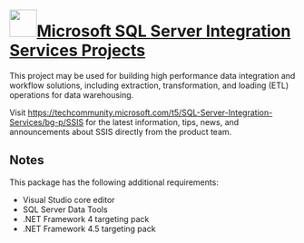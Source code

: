 # [<img src="https://cdn.jsdelivr.net/gh/bbtsoftware/chocolatey-packages@74b0a3c4fe3e5ad5b896dd63f99a4edb346f8e21/icons/ssis-vs2019.png" height="48" width="48" />Microsoft SQL Server Integration Services Projects](https://chocolatey.org/packages/ssis-vs2019)

This project may be used for building high performance data integration and workflow solutions, including extraction, transformation, and loading (ETL) operations for data warehousing.

Visit https://techcommunity.microsoft.com/t5/SQL-Server-Integration-Services/bg-p/SSIS for the latest information, tips, news, and announcements about SSIS directly from the product team.

## Notes

This package has the following additional requirements:

* Visual Studio core editor
* SQL Server Data Tools
* .NET Framework 4 targeting pack
* .NET Framework 4.5 targeting pack
